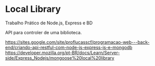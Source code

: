 # Local Library

Trabalho Prático de Node.js, Express e BD

API para controler de uma biblioteca.


https://sites.google.com/site/proflucasscf/programacao-web---back-end/criando-api-restful-com-node-js-express-js-e-mongodb
https://developer.mozilla.org/pt-BR/docs/Learn/Server-side/Express_Nodejs/mongoose%20local%20library

